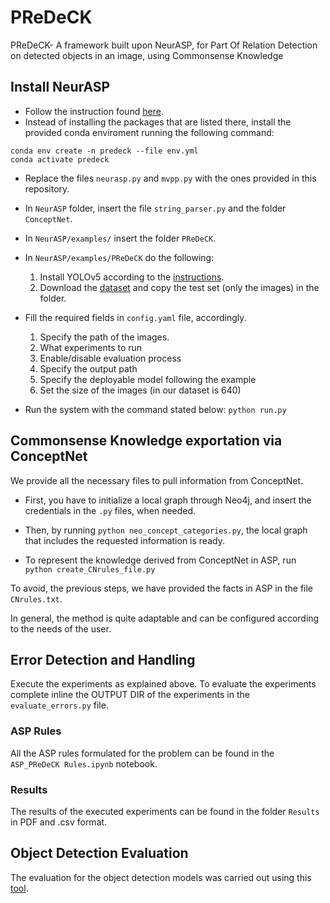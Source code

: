 # PReDeCK
PReDeCK- A framework built upon NeurASP, for Part Of Relation Detection on detected objects in an image, using Commonsense Knowledge 
<br>
## Install NeurASP
* Follow the instruction found [here](https://github.com/azreasoners/NeurASP/tree/master).
* Instead of installing the packages that are listed there, install the provided conda enviroment running the following command:
```
conda env create -n predeck --file env.yml
conda activate predeck
```
* Replace the files ```neurasp.py``` and ```mvpp.py``` with the ones provided in this repository. 

* In ```NeurASP``` folder, insert the file ```string_parser.py``` and the folder ```ConceptNet```.

* In ```NeurASP/examples/```  insert the folder ```PReDeCK```.

* In ```NeurASP/examples/PReDeCK``` do the following:
  1. Install YOLOv5 according to the [instructions](https://github.com/ultralytics/yolov5).
  2. Download the [dataset](https://universe.roboflow.com/pascalpart/pascal-part-fquij) and copy the test set (only the images) in the folder.

* Fill the required fields in  ```config.yaml``` file, accordingly. 
  1. Specify the path of the images.
  2. What experiments to run
  3. Enable/disable evaluation process
  4. Specify the output path
  5. Specify the deployable model following the example
  6. Set the size of the images (in our dataset is 640)


* Run the system with the command stated below:
```python run.py```

## Commonsense Knowledge exportation via ConceptNet

We provide all the necessary files to pull information from ConceptNet. 

* First, you have to initialize a local graph through Neo4j, and insert the credentials in the ```.py``` files, when needed.

* Then, by running ```python neo_concept_categories.py```, the local graph that includes the requested information is ready.

* To represent the knowledge derived from ConceptNet in ASP, run ```python create_CNrules_file.py```

To avoid, the previous steps, we have provided the facts in ASP in the file ```CNrules.txt```.

In general, the method is quite adaptable and can be configured according to the needs of the user.

## Error Detection and Handling

Execute the experiments as explained above. To evaluate the experiments complete inline the OUTPUT DIR of the experiments in the ```evaluate_errors.py``` file.

### ASP Rules

All the ASP rules formulated for the problem can be found in the ```ASP_PReDeCK Rules.ipynb``` notebook.

### Results

The results of the executed experiments can be found in the folder ```Results``` in PDF and .csv format.

## Object Detection Evaluation

The evaluation for the object detection models was carried out using this [tool](https://github.com/rafaelpadilla/review_object_detection_metrics).
